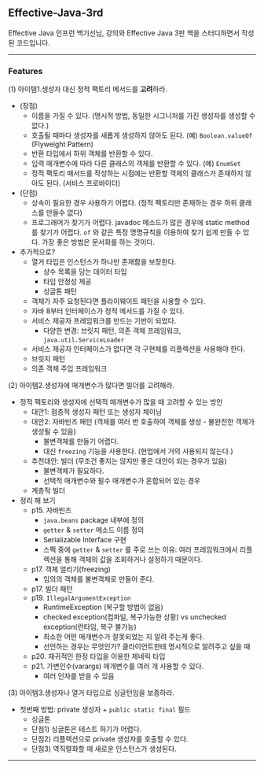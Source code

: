 ## Effective-Java-3rd

Effective Java 인프런 백기선님, 강의와 Effective Java 3판 책을 스터디하면서 작성된 코드입니다.  

---

### Features

(1) 아이템1.생성자 대신 정적 팩토리 메서드를 **고려**하라.
* (장점)
  * 이름을 가질 수 있다. (명시적 방법, 동일한 시그니처를 가진 생성자를 생성할 수 없다.)
  * 호출될 때마다 생성자를 새롭게 생성하지 않아도 된다. (예) ```Boolean.valueOf```
    (Flyweight Pattern)
  * 반환 타입에서 하위 객체를 반환할 수 있다.
  * 입력 매개변수에 따라 다른 클래스의 객체를 반환할 수 있다. (예) ```EnumSet```
  * 정적 팩토리 매서드를 작성하는 시점에는 반환할 객체의 클래스가 존재하지 않아도 된다. (서비스 프로바이더)
* (단점)
  * 상속이 필요한 경우 사용하기 어렵다. (정적 팩토리만 존재하는 경우 하위 클래스를 만들수 없다)
  * 프로그래머가 찾기가 어렵다. javadoc 메소드가 많은 경우에 static method 를 찾기가 어렵다. ```of``` 와 같은 특정 명명규칙을 이용하여 찾기 쉽게 만들 수 있다. 가장 좋은 방법은 문서화를 하는 것이다.
* 추가적으로?
  * 열거 타입은 인스턴스가 하나만 존재함을 보장한다.
    * 상수 목록을 담는 데이터 타입
    * 타입 안정성 제공
    * 싱글톤 패턴
  * 객체가 자주 요청된다면 플라이웨이트 패턴을 사용할 수 있다.
  * 자바 8부터 인터페이스가 정적 메서드를 가질 수 있다.
  * 서비스 제공자 프레임워크를 만드는 기반이 되었다.
    * 다양한 변경: 브릿지 패턴, 의존 객체 프레임워크, ```java.util.ServiceLoader```
  * 서비스 제공자 인터페이스가 없다면 각 구현체를 리플렉션을 사용해야 한다.
  * 브릿지 패턴
  * 의존 객체 주입 프레임워크

(2) 아이템2.생성자에 매개변수가 많다면 빌더를 고려해라.
* 정적 팩토리와 생성자에 선택적 매개변수가 많을 때 고려할 수 있는 방안
  * 대안1: 점층적 생성자 패턴 또는 생성자 체이닝
  * 대안2: 자바빈즈 패턴 (객체를 여러 번 호출하여 객체를 생성 - 불완전한 객체가 생성될 수 있음)
    * 불변객체를 만들기 어렵다.
    * 대신 ```freezing``` 기능을 사용한다. (현업에서 거의 사용되지 않는다.)
  * 추천대안: 빌더 (무조건 좋지는 않지만 좋은 대안이 되는 경우가 있음)
    * 불변객체가 필요하다.
    * 선택적 매개변수와 필수 매개변수가 혼합되어 있는 경우
  * 계층적 빌더
* 정리 해 보기
  * p15. 자바빈즈
    * ```java.beans``` package 내부에 정의
    * ```getter``` & ```setter``` 메소드 이름 정의
    * Serializable Interface 구현
    * 스펙 중에 ```getter``` & ```setter``` 를 주로 쓰는 이유: 여러 프레임워크에서 리플렉션을 통해 객체의 값을 조회하거나 설정하기 때문이다.
  * p17. 객체 얼리기(freezing)
    * 임의의 객체를 불변객체로 만들어 준다.
  * p17. 빌더 패턴
  * p19. ```IllegalArgumentException```
    * RuntimeException (복구할 방법이 없음)
    * checked exception(컴파일, 복구가능한 상황) vs unchecked exception(런타임, 복구 불가능)
    * 최소한 어떤 매개변수가 잘못되었는 지 알려 주는게 좋다.
    * 선언하는 경우는 무엇인가? 클라이언트한테 명시적으로 알려주고 싶을 때
  * p20. 재귀적인 한정 타입을 이용한 제네릭 타입
  * p21. 가변인수(varargs) 매개변수를 여러 개 사용할 수 있다.
    * 여러 인자를 받을 수 있음

(3) 아이템3.생성자나 열거 타입으로 싱글턴임을 보증하라.
* 첫번째 방법: private 생성자 + ```public static final``` 필드
  * 싱글톤
  * 단점1) 싱글톤은 테스트 하기가 어렵다.
  * 단점2) 리플렉션으로 private 생성자를 호출할 수 있다.
  * 단점3) 역직렬화할 때 새로운 인스턴스가 생성된다.
---